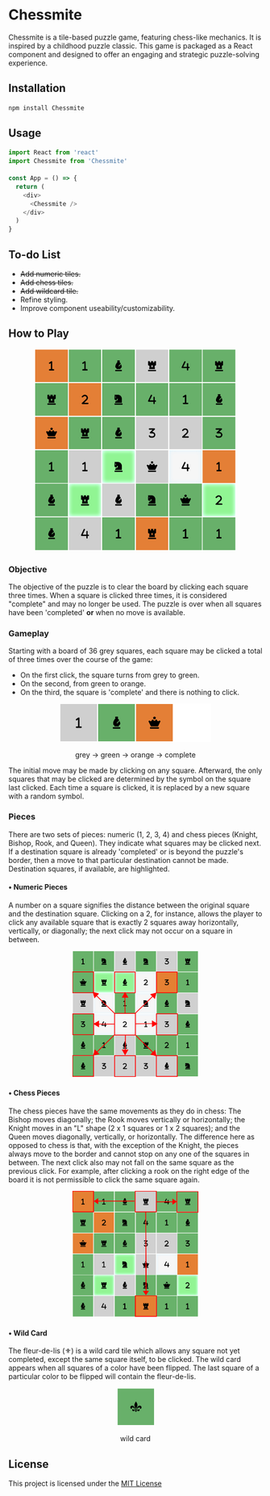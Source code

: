 # Chessmite

Chessmite is a tile-based puzzle game, featuring chess-like mechanics. It is inspired by a childhood puzzle 
classic. This game is packaged as a React component and designed to offer an engaging and strategic 
puzzle-solving experience.

## Installation

```bash
npm install Chessmite
```

## Usage

```javascript
import React from 'react'
import Chessmite from 'Chessmite'

const App = () => {
  return (
    <div>
      <Chessmite />
    </div>
  )
}
```

## To-do List

* ~~Add numeric tiles.~~
* ~~Add chess tiles.~~
* ~~Add wildcard tile.~~
* Refine styling.
* Improve component useability/customizability.

## How to Play

<p align="center">
  <img width=400 src="https://github.com/m-yag/Chessmite/blob/media/board.png?raw=true">
</p>

### Objective

The objective of the puzzle is to clear the board by clicking each square three times. When a square is clicked three times, it 
is considered "complete" and may no longer be used. The puzzle is over when all squares have been 'completed' **or** when no 
move is available.

### Gameplay

Starting with a board of 36 grey squares, each square may be clicked a total of three times over the course of the game:
* On the first click, the square turns from grey to green.
* On the second, from green to orange.
* On the third, the square is 'complete' and there is nothing to click.

<div align="center">
  <img width=300 src="https://github.com/m-yag/Chessmite/blob/media/tile-colors.png?raw=true">
  <p>grey → green → orange → complete</p>
</div>

The initial move may be made by clicking on any square. Afterward, the only squares that may be clicked are determined by the 
symbol on the square last clicked. Each time a square is clicked, it is replaced by a new square with a random symbol.

### Pieces

There are two sets of pieces: numeric (1, 2, 3, 4) and chess pieces (Knight, Bishop, Rook, and Queen). They indicate what squares 
may be clicked next. If a destination square is already 'completed' or is beyond the puzzle's border, then a move to that 
particular destination cannot be made. Destination squares, if available, are highlighted.

#### •  Numeric Pieces

A number on a square signifies the distance between the original square and the destination square. Clicking on a 2, for 
instance, allows the player to click any available square that is exactly 2 squares away horizontally, vertically, or 
diagonally; the next click may not occur on a square in between.
<div align="center">
<img width="250" src="https://github.com/m-yag/Chessmite/blob/media/two-example.png?raw=true">
</div>

#### • Chess Pieces
The chess pieces have the same movements as they do in chess: The Bishop moves diagonally; the Rook moves vertically or 
horizontally; the Knight moves in an "L" shape (2 x 1 squares or 1 x 2 squares); and the Queen moves diagonally, vertically, or 
horizontally. The difference here as opposed to chess is that, with the exception of the Knight, the pieces always move to the 
border and cannot stop on any one of the squares in between. The next click also may not fall on the same square as the previous 
click. For example, after clicking a rook on the right edge of the board it is not permissible to click the same square again.
<div align="center">
<img width="250" src="https://github.com/m-yag/Chessmite/blob/media/rook-example.png?raw=true">
</div>


#### • Wild Card

The fleur-de-lis (⚜) is a wild card tile which allows any square not yet completed, except the same square itself, to be 
clicked. The wild card appears when all squares of a color have been flipped. The last square of a particular color to be 
flipped will contain the fleur-de-lis.

<div align="center">
  <img width=75 src="https://github.com/m-yag/Chessmite/blob/media/wildcard.png?raw=true">
  <p>wild card</p>
</div>

## License
This project is licensed under the [MIT License](https://choosealicense.com/licenses/mit/)
